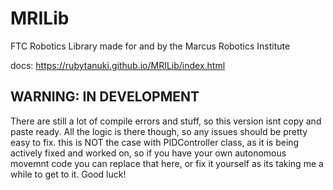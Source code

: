 # MRILib
FTC Robotics Library made for and by the Marcus Robotics Institute

docs: https://rubytanuki.github.io/MRILib/index.html

## WARNING: IN DEVELOPMENT
There are still a lot of compile errors and stuff, so this version isnt copy and paste ready. All the logic is there though, so any issues should be pretty easy to fix.
this is NOT the case with PIDController class, as it is being actively fixed and worked on, so if you have your own autonomous movemnt code you can replace that here, or fix it yourself as its taking me a while to get to it. Good luck!

